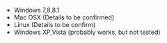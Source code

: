 * Windows 7,8,8.1
* Mac OSX (Details to be confirmed)
* Linux (Details to be confirm)
* Windows XP,Vista (probably works, but not tested)
